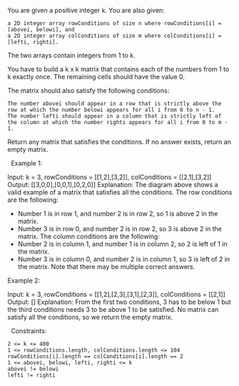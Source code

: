 You are given a positive integer k. You are also given:


	a 2D integer array rowConditions of size n where rowConditions[i] = [abovei, belowi], and
	a 2D integer array colConditions of size m where colConditions[i] = [lefti, righti].


The two arrays contain integers from 1 to k.

You have to build a k x k matrix that contains each of the numbers from 1 to k exactly once. The remaining cells should have the value 0.

The matrix should also satisfy the following conditions:


	The number abovei should appear in a row that is strictly above the row at which the number belowi appears for all i from 0 to n - 1.
	The number lefti should appear in a column that is strictly left of the column at which the number righti appears for all i from 0 to m - 1.


Return any matrix that satisfies the conditions. If no answer exists, return an empty matrix.

 
Example 1:

Input: k = 3, rowConditions = [[1,2],[3,2]], colConditions = [[2,1],[3,2]]
Output: [[3,0,0],[0,0,1],[0,2,0]]
Explanation: The diagram above shows a valid example of a matrix that satisfies all the conditions.
The row conditions are the following:
- Number 1 is in row 1, and number 2 is in row 2, so 1 is above 2 in the matrix.
- Number 3 is in row 0, and number 2 is in row 2, so 3 is above 2 in the matrix.
The column conditions are the following:
- Number 2 is in column 1, and number 1 is in column 2, so 2 is left of 1 in the matrix.
- Number 3 is in column 0, and number 2 is in column 1, so 3 is left of 2 in the matrix.
Note that there may be multiple correct answers.


Example 2:

Input: k = 3, rowConditions = [[1,2],[2,3],[3,1],[2,3]], colConditions = [[2,1]]
Output: []
Explanation: From the first two conditions, 3 has to be below 1 but the third conditions needs 3 to be above 1 to be satisfied.
No matrix can satisfy all the conditions, so we return the empty matrix.


 
Constraints:


	2 <= k <= 400
	1 <= rowConditions.length, colConditions.length <= 104
	rowConditions[i].length == colConditions[i].length == 2
	1 <= abovei, belowi, lefti, righti <= k
	abovei != belowi
	lefti != righti

